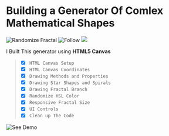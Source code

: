 # Building a Generator Of Comlex Mathematical Shapes

![Randomize Fractal](https://i.gifer.com/J192.gif)
![Follow](https://img.shields.io/twitter/follow/codingover?label=Follow%20%40codingover&logo=twitter&style=plastic)
![](https://img.shields.io/badge/rating-4.5%2F5-brightgreen)

I Built This generator using **HTML5 Canvas**
> - [x] `HTML Canvas Setup`
> - [x] `HTML Canvas Coordinates`
> - [x] `Drawing Methods and Properties`
> - [x] `Drawing Star Shapes and Spirals`
> - [x] `Drawing Fractal Branch`
> - [x] `Randomize HSL Color`
> - [x] `Responsive Fractal Size`
> - [x] `UI Controls`
> - [x] `Clean up The Code`

![See Demo](https://codingover.github.io/Complex_Mathematical_Shapes/)